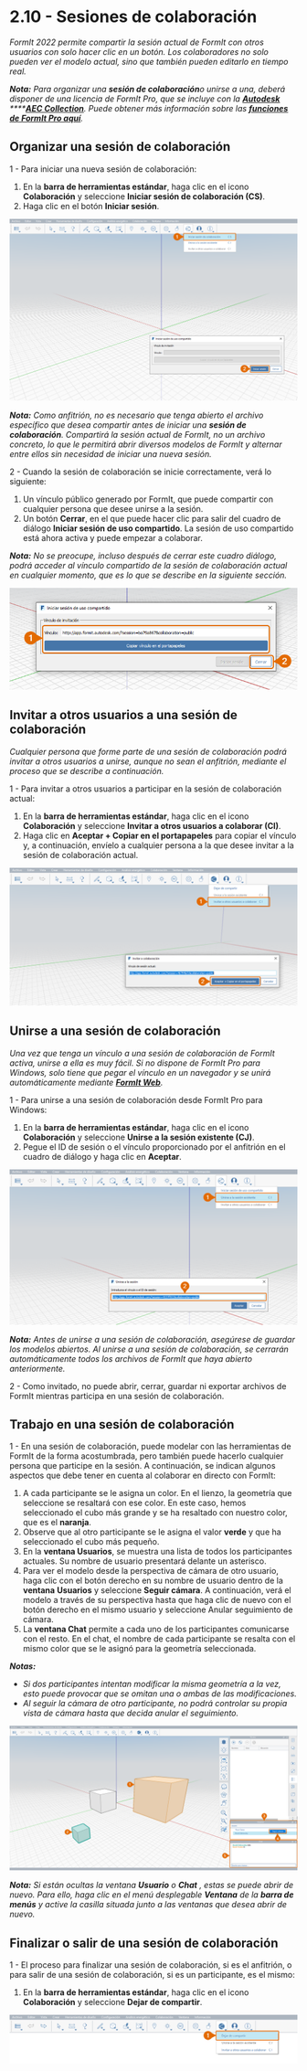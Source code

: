 # 2.10 - Sesiones de colaboración

_FormIt 2022 permite compartir la sesión actual de FormIt con otros usuarios con solo hacer clic en un botón. Los colaboradores no solo pueden ver el modelo actual, sino que también pueden editarlo en tiempo real._

_**Nota:**_ _Para organizar una_ _**sesión de colaboración**o unirse a una, deberá disponer de una licencia de FormIt Pro, que se incluye con la_ [_**Autodesk**_](https://www.autodesk.es/collections/architecture-engineering-construction/overview) _****_[_**AEC Collection**_](https://www.autodesk.es/collections/architecture-engineering-construction/overview)_. Puede obtener más información sobre las_ [_**funciones de FormIt Pro aquí**_](https://formit.autodesk.com/#pro-callout)_._

## Organizar una sesión de colaboración

1 - Para iniciar una nueva sesión de colaboración:

1. En la **barra de herramientas estándar**, haga clic en el icono **Colaboración** y seleccione **Iniciar sesión de colaboración \(CS\)**.
2. Haga clic en el botón **Iniciar sesión**.

![](../../.gitbook/assets/0%20%2812%29.png)

_**Nota:**_ _Como anfitrión, no es necesario que tenga abierto el archivo específico que desea compartir antes de iniciar una_ _**sesión de colaboración**. Compartirá la sesión actual de FormIt, no un archivo concreto, lo que le permitirá abrir diversos modelos de FormIt y alternar entre ellos sin necesidad de iniciar una nueva sesión._

2 - Cuando la sesión de colaboración se inicie correctamente, verá lo siguiente:

1. Un vínculo público generado por FormIt, que puede compartir con cualquier persona que desee unirse a la sesión.
2. Un botón **Cerrar**, en el que puede hacer clic para salir del cuadro de diálogo **Iniciar sesión de uso compartido**. La sesión de uso compartido está ahora activa y puede empezar a colaborar.

_**Nota:**_ _No se preocupe, incluso después de cerrar este cuadro diálogo, podrá acceder al vínculo compartido de la sesión de colaboración actual en cualquier momento, que es lo que se describe en la siguiente sección._

![](../../.gitbook/assets/1%20%286%29.png)

## Invitar a otros usuarios a una sesión de colaboración

_Cualquier persona que forme parte de una sesión de colaboración podrá invitar a otros usuarios a unirse, aunque no sean el anfitrión, mediante el proceso que se describe a continuación._

1 - Para invitar a otros usuarios a participar en la sesión de colaboración actual:

1. En la **barra de herramientas estándar**, haga clic en el icono **Colaboración** y seleccione **Invitar a otros usuarios a colaborar \(CI\)**.
2. Haga clic en **Aceptar + Copiar en el portapapeles** para copiar el vínculo y, a continuación, envíelo a cualquier persona a la que desee invitar a la sesión de colaboración actual.

![](../../.gitbook/assets/2%20%286%29.png)

## Unirse a una sesión de colaboración

_Una vez que tenga un vínculo a una sesión de colaboración de FormIt activa, unirse a ella es muy fácil. Si no dispone de FormIt Pro para Windows, solo tiene que pegar el vínculo en un navegador y se unirá automáticamente mediante_ [_**FormIt Web**_](https://formit.autodesk.com/app)_._

1 - Para unirse a una sesión de colaboración desde FormIt Pro para Windows:

1. En la **barra de herramientas estándar**, haga clic en el icono **Colaboración** y seleccione **Unirse a la sesión existente \(CJ\)**.
2. Pegue el ID de sesión o el vínculo proporcionado por el anfitrión en el cuadro de diálogo y haga clic en **Aceptar**.

![](../../.gitbook/assets/3%20%2815%29.png)

_**Nota:**_ _Antes de unirse a una sesión de colaboración, asegúrese de guardar los modelos abiertos. Al unirse a una sesión de colaboración, se cerrarán automáticamente todos los archivos de FormIt que haya abierto anteriormente._

2 - Como invitado, no puede abrir, cerrar, guardar ni exportar archivos de FormIt mientras participa en una sesión de colaboración.

## Trabajo en una sesión de colaboración

1 - En una sesión de colaboración, puede modelar con las herramientas de FormIt de la forma acostumbrada, pero también puede hacerlo cualquier persona que participe en la sesión. A continuación, se indican algunos aspectos que debe tener en cuenta al colaborar en directo con FormIt:

1. A cada participante se le asigna un color. En el lienzo, la geometría que seleccione se resaltará con ese color. En este caso, hemos seleccionado el cubo más grande y se ha resaltado con nuestro color, que es el **naranja**.
2. Observe que al otro participante se le asigna el valor **verde** y que ha seleccionado el cubo más pequeño.
3. En la **ventana Usuarios**, se muestra una lista de todos los participantes actuales. Su nombre de usuario presentará delante un asterisco.
4. Para ver el modelo desde la perspectiva de cámara de otro usuario, haga clic con el botón derecho en su nombre de usuario dentro de la **ventana** **Usuarios** y seleccione **Seguir cámara**. A continuación, verá el modelo a través de su perspectiva hasta que haga clic de nuevo con el botón derecho en el mismo usuario y seleccione Anular seguimiento de cámara.
5. La **ventana Chat** permite a cada uno de los participantes comunicarse con el resto. En el chat, el nombre de cada participante se resalta con el mismo color que se le asignó para la geometría seleccionada.

_**Notas:**_

* _Si dos participantes intentan modificar la misma geometría a la vez, esto puede provocar que se omitan una o ambas de las modificaciones._
* _Al seguir la cámara de otro participante, no podrá controlar su propia vista de cámara hasta que decida anular el seguimiento._

![](../../.gitbook/assets/4%20%284%29.png)

_**Nota:**_ _Si están ocultas la ventana_ _**Usuario**_ _o_ _**Chat**_ _, estas se puede abrir de nuevo. Para ello, haga clic en el menú desplegable_ _**Ventana**_ _de la_ _**barra de menús** y active la casilla situada junto a las ventanas que desea abrir de nuevo._

## Finalizar o salir de una sesión de colaboración

1 - El proceso para finalizar una sesión de colaboración, si es el anfitrión, o para salir de una sesión de colaboración, si es un participante, es el mismo:

1. En la **barra de herramientas estándar**, haga clic en el icono **Colaboración** y seleccione **Dejar de compartir**.

![](../../.gitbook/assets/5%20%2814%29.png)

